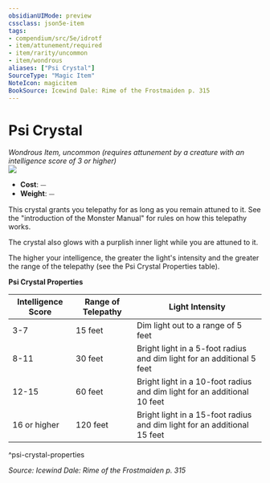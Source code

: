 ```yaml
---
obsidianUIMode: preview
cssclass: json5e-item
tags:
- compendium/src/5e/idrotf
- item/attunement/required
- item/rarity/uncommon
- item/wondrous
aliases: ["Psi Crystal"]
SourceType: "Magic Item"
NoteIcon: magicitem
BookSource: Icewind Dale: Rime of the Frostmaiden p. 315
---
```

# Psi Crystal
*Wondrous Item, uncommon (requires attunement by a creature with an intelligence score of 3 or higher)*  
![](/2-Mechanics/CLI/items/img/psi-crystal.webp#right)  

- **Cost**: ⏤
- **Weight**: ⏤

This crystal grants you telepathy for as long as you remain attuned to it. See the "introduction of the Monster Manual" for rules on how this telepathy works.

The crystal also glows with a purplish inner light while you are attuned to it.

The higher your intelligence, the greater the light's intensity and the greater the range of the telepathy (see the Psi Crystal Properties table).

**Psi Crystal Properties**

| Intelligence Score | Range of Telepathy | Light Intensity |
|--------------------|--------------------|-----------------|
| 3-7 | 15 feet | Dim light out to a range of 5 feet |
| 8-11 | 30 feet | Bright light in a 5-foot radius and dim light for an additional 5 feet |
| 12-15 | 60 feet | Bright light in a 10-foot radius and dim light for an additional 10 feet |
| 16 or higher | 120 feet | Bright light in a 15-foot radius and dim light for an additional 15 feet |
^psi-crystal-properties

*Source: Icewind Dale: Rime of the Frostmaiden p. 315*